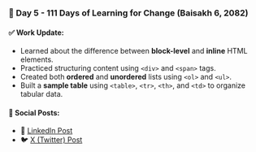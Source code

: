 ### 📅 Day 5 - 111 Days of Learning for Change (Baisakh 6, 2082)

#### ✅ Work Update:
- Learned about the difference between **block-level** and **inline** HTML elements.
- Practiced structuring content using `<div>` and `<span>` tags.
- Created both **ordered** and **unordered** lists using `<ol>` and `<ul>`.
- Built a **sample table** using `<table>`, `<tr>`, `<th>`, and `<td>` to organize tabular data.

#### 🔗 Social Posts:
- 🔗 [LinkedIn Post](https://www.linkedin.com/posts/asishmehata48_111daysoflearningforchange-day5learningforchange-activity-7319037427954647040-PNOA/)
- 🐦 [X (Twitter) Post](https://x.com/asish_mehata/status/1913272771242565827)

